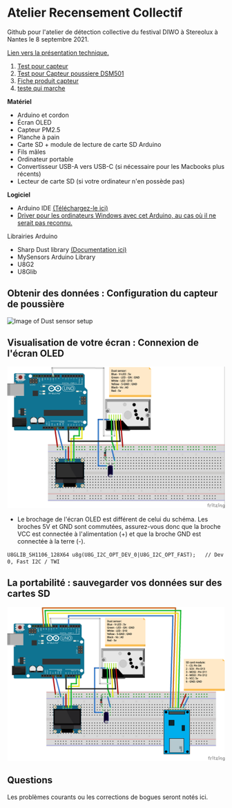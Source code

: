 # Atelier Recensement Collectif
Github pour l'atelier de détection collective du festival DIWO à Stereolux à Nantes le 8 septembre 2021.

[Lien vers la présentation technique.](https://docs.google.com/presentation/d/1s3T18qGx1d3UmDFFPPqAXClwZHRb0sIQyXGvgYmdmSk/edit?usp=sharing)

1. [Test pour capteur](https://create.arduino.cc/projecthub/mircemk/arduino-air-quality-monitor-with-dsm501a-sensor-b4f8fc)
2. [Test pour Capteur poussiere DSM501](https://learn.linksprite.com/arduino/shields/use-dust-sensor-dsm501-with-arduino/)
3. [Fiche produit capteur](https://boutique.semageek.com/fr/1464-capteur-de-poussiere-pm25-dsm501a-3002510748356.html)
4. [teste qui marche](https://www.elecrow.com/wiki/index.php?title=Dust_Sensor-_DSM501A)

**Matériel**

* Arduino et cordon
* Écran OLED
* Capteur PM2.5
* Planche à pain
* Carte SD + module de lecture de carte SD Arduino
* Fils mâles
* Ordinateur portable
* Convertisseur USB-A vers USB-C (si nécessaire pour les Macbooks plus récents)
* Lecteur de carte SD (si votre ordinateur n'en possède pas)

**Logiciel**

* Arduino IDE [(Téléchargez-le ici)](https://www.arduino.cc/en/software)
* [Driver pour les ordinateurs Windows avec cet Arduino, au cas où il ne serait pas reconnu.](https://sparks.gogo.co.nz/ch340.html)

Librairies Arduino

* Sharp Dust library [(Documentation ici)](https://github.com/luciansabo/GP2YDustSensor)
* MySensors Arduino Library
* U8G2
* U8Glib

## Obtenir des données : Configuration du capteur de poussière

![Image of Dust sensor setup](https://github.com/amandamarielewis/scarred-landscapes-workshop/blob/main/images/img_dust_only.jpg)

## Visualisation de votre écran : Connexion de l'écran OLED

![Image of Dust sensor and OLED setup](https://github.com/amandamarielewis/scarred-landscapes-workshop/blob/main/images/ASSL_workshop_dustoled_bb.jpg)

* Le brochage de l'écran OLED est différent de celui du schéma. Les broches 5V et GND sont commutées, assurez-vous donc que la broche VCC est connectée à l'alimentation (+) et que la broche GND est connectée à la terre (-).

```
U8GLIB_SH1106_128X64 u8g(U8G_I2C_OPT_DEV_0|U8G_I2C_OPT_FAST);	// Dev 0, Fast I2C / TWI
```

## La portabilité : sauvegarder vos données sur des cartes SD

![Image of Dust sensor, OLED, SD card setup](https://github.com/amandamarielewis/scarred-landscapes-workshop/blob/main/images/ASSL_workshop_complete_bb.png)

## Questions

Les problèmes courants ou les corrections de bogues seront notés ici.
